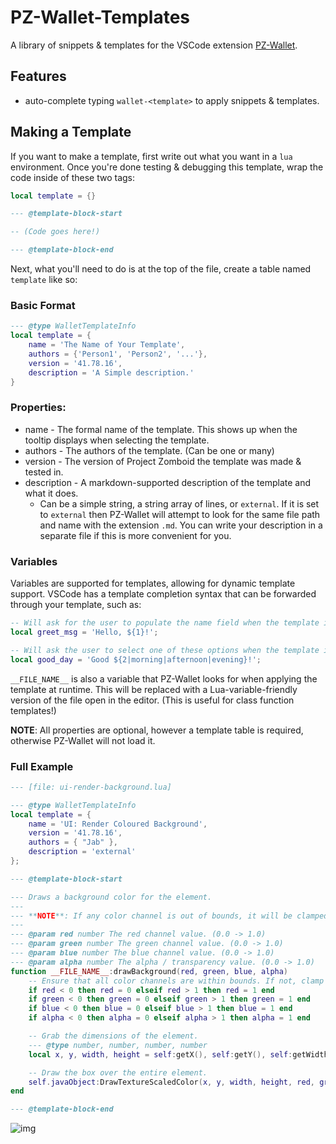 # PZ-Wallet-Templates

A library of snippets & templates for the VSCode extension [PZ-Wallet](https://github.com/asledgehammer/PZ-Wallet).

## Features

-   auto-complete typing `wallet-<template>` to apply snippets & templates.

## Making a Template

If you want to make a template, first write out what you want in a `lua` environment. Once you're done testing & debugging this template, wrap the code inside of these two tags:

```lua
local template = {}

--- @template-block-start

-- (Code goes here!)

--- @template-block-end
```

Next, what you'll need to do is at the top of the file, create a table named `template` like so:

### Basic Format

```lua
--- @type WalletTemplateInfo
local template = {
    name = 'The Name of Your Template',
    authors = {'Person1', 'Person2', '...'},
    version = '41.78.16',
    description = 'A Simple description.'
}
```

### Properties:

-   name - The formal name of the template. This shows up when the tooltip displays when selecting the template.
-   authors - The authors of the template. (Can be one or many)
-   version - The version of Project Zomboid the template was made & tested in.
-   description - A markdown-supported description of the template and what it does.
    -   Can be a simple string, a string array of lines, or `external`. If it is set to `external` then PZ-Wallet will attempt to look for the same file path and name with the extension `.md`. You can write your description in a separate file if this is more convenient for you.

### Variables

Variables are supported for templates, allowing for dynamic template support. VSCode has a template completion syntax that can be forwarded through your template, such as:

```lua
-- Will ask for the user to populate the name field when the template is applied.
local greet_msg = 'Hello, ${1}!';

-- Will ask the user to select one of these options when the template is applied.
local good_day = 'Good ${2|morning|afternoon|evening}!';
```

`__FILE_NAME__` is also a variable that PZ-Wallet looks for when applying the template at runtime. This will be replaced with a Lua-variable-friendly version of the file open in the editor. (This is useful for class function templates!)

**NOTE**: All properties are optional, however a template table is required, otherwise PZ-Wallet will not load it.

### Full Example

```lua
--- [file: ui-render-background.lua]

--- @type WalletTemplateInfo
local template = {
    name = 'UI: Render Coloured Background',
    version = '41.78.16',
    authors = { "Jab" },
    description = 'external'
};

--- @template-block-start

--- Draws a background color for the element.
---
--- **NOTE**: If any color channel is out of bounds, it will be clamped to either 0.0 or 1.0.
---
--- @param red number The red channel value. (0.0 -> 1.0)
--- @param green number The green channel value. (0.0 -> 1.0)
--- @param blue number The blue channel value. (0.0 -> 1.0)
--- @param alpha number The alpha / transparency value. (0.0 -> 1.0)
function __FILE_NAME__:drawBackground(red, green, blue, alpha)
    -- Ensure that all color channels are within bounds. If not, clamp them.
    if red < 0 then red = 0 elseif red > 1 then red = 1 end
    if green < 0 then green = 0 elseif green > 1 then green = 1 end
    if blue < 0 then blue = 0 elseif blue > 1 then blue = 1 end
    if alpha < 0 then alpha = 0 elseif alpha > 1 then alpha = 1 end

    -- Grab the dimensions of the element.
    --- @type number, number, number, number
    local x, y, width, height = self:getX(), self:getY(), self:getWidth(), self:getHeight();

    -- Draw the box over the entire element.
    self.javaObject:DrawTextureScaledColor(x, y, width, height, red, green, blue, alpha);
end

--- @template-block-end

```

![img](https://i.imgur.com/ZLnfTK4.png)
